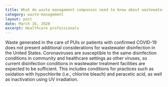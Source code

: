 ```yaml
---
title: What do waste management companies need to know about wastewater and sewage coming from a healthcare facility or community setting with either a known COVID-19 patient or person under investigation (PUI)?
category: waste-management
layout: post
date: March 16, 2020
excerpt: Healthcare professionals
---
```


Waste generated in the care of PUIs or patients with confirmed COVID-19 does not present additional considerations for wastewater disinfection in the United States. Coronaviruses are susceptible to the same disinfection conditions in community and healthcare settings as other viruses, so current disinfection conditions in wastewater treatment facilities are expected to be sufficient. This includes conditions for practices such as oxidation with hypochlorite (i.e., chlorine bleach) and peracetic acid, as well as inactivation using UV irradiation.